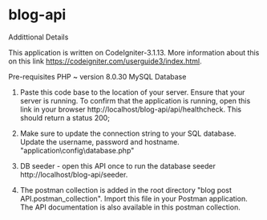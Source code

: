 # blog-api

Addittional Details 

This application is written on CodeIgniter-3.1.13. More information about this on this link https://codeigniter.com/userguide3/index.html.


Pre-requisites 
PHP ~ version 8.0.30 
MySQL Database

1. Paste this code base to the location of your server. Ensure that your server is running. To confirm that the application is running, open this link in your browser http://localhost/blog-api/api/healthcheck. This should return a status 200;

2. Make sure to update the connection string to your SQL database. Update the username, password and hostname. 
"application\config\database.php"

3. DB seeder - open this API once to run the database seeder http://localhost/blog-api/seeder. 

4. The postman collection is added in the root directory "blog post API.postman_collection". Import this file in your Postman application. The API documentation is also available in this postman collection.
